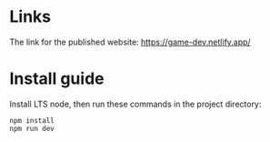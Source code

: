 # Links
The link for the published website: 
https://game-dev.netlify.app/
# Install guide
Install LTS node, then run these commands in the project directory:
```
npm install
npm run dev
```